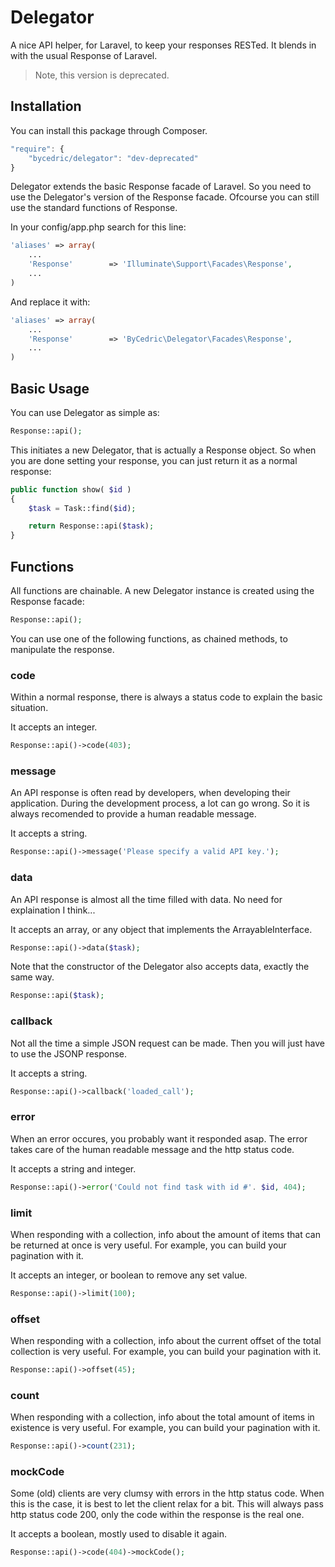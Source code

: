 # Delegator

A nice API helper, for Laravel, to keep your responses RESTed.
It blends in with the usual Response of Laravel.

> Note, this version is deprecated.

## Installation

You can install this package through Composer.

```js
"require": {
    "bycedric/delegator": "dev-deprecated"
}
```

Delegator extends the basic Response facade of Laravel.
So you need to use the Delegator's version of the Response facade.
Ofcourse you can still use the standard functions of Response.

In your config/app.php search for this line:

```php
'aliases' => array(
    ...
    'Response'        => 'Illuminate\Support\Facades\Response',
    ...
)
```

And replace it with:

```php
'aliases' => array(
    ...
    'Response'        => 'ByCedric\Delegator\Facades\Response',
    ...
)
```

## Basic Usage

You can use Delegator as simple as:

```php
Response::api();
```

This initiates a new Delegator, that is actually a Response object.
So when you are done setting your response, you can just return it as a normal response:

```php
public function show( $id )
{
    $task = Task::find($id);

    return Response::api($task);
}
```

## Functions

All functions are chainable.
A new Delegator instance is created using the Response facade:

```php
Response::api();
```

You can use one of the following functions, as chained methods, to manipulate the response.

### code

Within a normal response, there is always a status code to explain the basic situation.

It accepts an integer.

```php
Response::api()->code(403);
```

### message

An API response is often read by developers, when developing their application.
During the development process, a lot can go wrong.
So it is always recomended to provide a human readable message.

It accepts a string.

```php
Response::api()->message('Please specify a valid API key.');
```

### data

An API response is almost all the time filled with data.
No need for explaination I think...

It accepts an array, or any object that implements the ArrayableInterface.

```php
Response::api()->data($task);
```

Note that the constructor of the Delegator also accepts data, exactly the same way.

```php
Response::api($task);
```

### callback

Not all the time a simple JSON request can be made.
Then you will just have to use the JSONP response.

It accepts a string.

```php
Response::api()->callback('loaded_call');
```

### error

When an error occures, you probably want it responded asap.
The error takes care of the human readable message and the http status code.

It accepts a string and integer.

```php
Response::api()->error('Could not find task with id #'. $id, 404);
```

### limit

When responding with a collection, info about the amount of items that can be returned at once is very useful.
For example, you can build your pagination with it.

It accepts an integer, or boolean to remove any set value.

```php
Response::api()->limit(100);
```

### offset

When responding with a collection, info about the current offset of the total collection is very useful.
For example, you can build your pagination with it.

```php
Response::api()->offset(45);
```

### count

When responding with a collection, info about the total amount of items in existence is very useful.
For example, you can build your pagination with it.

```php
Response::api()->count(231);
```

### mockCode

Some (old) clients are very clumsy with errors in the http status code.
When this is the case, it is best to let the client relax for a bit.
This will always pass http status code 200, only the code within the response is the real one.

It accepts a boolean, mostly used to disable it again.

```php
Response::api()->code(404)->mockCode();
```
